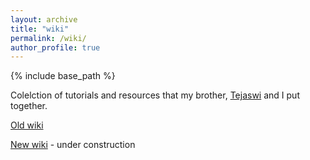 ```yaml
---
layout: archive
title: "wiki"
permalink: /wiki/
author_profile: true
---
```


{% include base_path %}

Colelction of tutorials and resources that my brother, [Tejaswi](https://tejaswid.github.io) and I put together.

[Old wiki](https://sites.google.com/site/wikitmwiki)

[New wiki](https://tejaswid.github.io/wikitm) - under construction